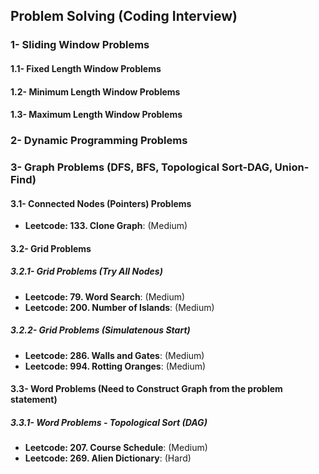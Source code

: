 ## Problem Solving (Coding Interview)
### 1- Sliding Window Problems
#### 1.1- Fixed Length Window Problems
#### 1.2- Minimum Length Window Problems
#### 1.3- Maximum Length Window Problems


### 2- Dynamic Programming Problems

### 3- Graph Problems (DFS, BFS, Topological Sort-DAG, Union-Find)
#### 3.1- Connected Nodes (Pointers) Problems
* **Leetcode: 133. Clone Graph**: (Medium)
#### 3.2- Grid Problems
##### 3.2.1- Grid Problems (Try All Nodes)
* **Leetcode: 79. Word Search**: (Medium)
* **Leetcode: 200. Number of Islands**:  (Medium)
##### 3.2.2- Grid Problems (Simulatenous Start)
* **Leetcode: 286. Walls and Gates**: (Medium)
* **Leetcode: 994. Rotting Oranges**:  (Medium)
#### 3.3- Word Problems (Need to Construct Graph from the problem statement)
##### 3.3.1- Word Problems - Topological Sort (DAG)
* **Leetcode: 207. Course Schedule**: (Medium)  
* **Leetcode: 269. Alien Dictionary**: (Hard)  
